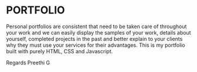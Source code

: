 # PORTFOLIO

Personal portfolios are consistent that need to be taken care of throughout your work and we can easily display the samples of your work, details about yourself, completed projects in the past and better explain to your clients why they must use your services for their advantages.
This is my portfolio built with purely HTML, CSS and Javascript.

Regards 
Preethi G
